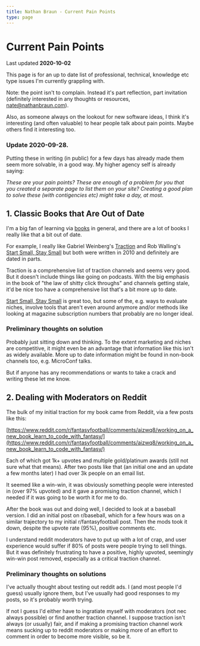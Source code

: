 ```yaml
---
title: Nathan Braun - Current Pain Points
type: page
---
```


# Current Pain Points
Last updated **2020-10-02**

This page is for an up to date list of professional, technical, knowledge etc
type issues I'm currently grappling with.

Note: the point isn't to complain. Instead it's part reflection, part
invitation (definitely interested in any thoughts or resources, 
[nate@nathanbraun.com](mailto:nate@nathanbraun.com)).

Also, as someone always on the lookout for new software ideas, I think it's
interesting (and often valuable) to hear people talk about pain points. Maybe
others find it interesting too.

### Update 2020-09-28.
Putting these in writing (in public) for a few days has already made them seem
more solvable, in a good way. My higher agency self is already saying:

*These are your pain points? These are enough of a problem for you that you
created a separate page to list them on your site? Creating a good plan to
solve these (with contigencies etc) might take a day, at most.*

## 1. Classic Books that Are Out of Date
I'm a big fan of learning via [books](https://www.goodreads.com/nathanbraun)
in general, and there are a lot of books I really like that a bit out of date.

For example, I really like Gabriel Weinberg's
[Traction](http://tractionbook.com) and Rob Walling's [Start Small, Stay
Small](https://startupbook.net/) but both were written in 2010 and definitely
are dated in parts.

Traction is a comprehensive list of traction channels and seems very good. But
it doesn't include things like going on podcasts. With the big emphasis in the
book of "the law of shitty click throughs" and channels getting stale, it'd be
nice too have a comprehensive list that's a bit more up to date.

[Start Small, Stay Small](https://startupbook.net) is great too, but some of
the, e.g. ways to evaluate niches, involve tools that aren't even around
anymore and/or methods like looking at magazine subscription numbers that
probably are no longer ideal.

### Preliminary thoughts on solution
Probably just sitting down and thinking. To the extent marketing and niches
are competitive, it might even be an advantage that information like this
isn't as widely available. More up to date information might be found in
non-book channels too, e.g. MicroConf talks.

But if anyone has any recommendations or wants to take a crack and writing
these let me know.

## 2. Dealing with Moderators on Reddit
The bulk of my initial traction for my book came from Reddit, via a few posts
like this:

[https://www.reddit.com/r/fantasyfootball/comments/aizwq8/working_on_a_new_book_learn_to_code_with_fantasy/](https://www.reddit.com/r/fantasyfootball/comments/aizwq8/working_on_a_new_book_learn_to_code_with_fantasy/)

Each of which got 1k+ upvotes and multiple gold/platinum awards (still not
sure what that means). After two posts like that (an initial one and an update
a few months later) I had over 3k people on an email list.

It seemed like a win-win, it was obviously something people were interested in
(over 97% upvoted) and it gave a promising traction channel, which I needed if
it was going to be worth it for me to do.

After the book was out and doing well, I decided to look at a baseball
version. I did an initial post on r/baseball, which for a few hours was on
a similar trajectory to my initial r/fantasyfootball post. Then the mods took
it down, despite the upvote rate (95%), positive comments etc.

I understand reddit moderators have to put up with a lot of crap, and user
experience would suffer if 80% of posts were people trying to sell things. But
it was definitely frustrating to have a positive, highly upvoted, seemingly
win-win post removed, especially as a critical traction channel.

### Preliminary thoughts on solutions
I've actually thought about testing out reddit ads. I (and most people I'd
guess) usually ignore them, but I've usually had good responses to my posts,
so it's probably worth trying.

If not I guess I'd either have to ingratiate myself with moderators (not nec
always possible) or find another traction channel. I suppose traction isn't
always (or usually) fair, and if making a promising traction channel work
means sucking up to reddit moderators or making more of an effort to comment
in order to become more visible, so be it.
